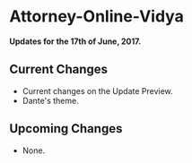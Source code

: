# Attorney-Online-Vidya
__Updates for the 17th of June, 2017.__

## Current Changes
* Current changes on the Update Preview.
* Dante's theme.

## Upcoming Changes
* None.
